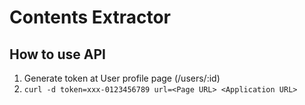 # Contents Extractor


## How to use API

1. Generate token at User profile page (/users/:id)
2. `curl -d token=xxx-0123456789 url=<Page URL> <Application URL>`
